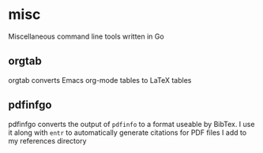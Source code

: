 # misc
Miscellaneous command line tools written in Go

## orgtab
orgtab converts Emacs org-mode tables to LaTeX tables

## pdfinfgo
pdfinfgo converts the output of `pdfinfo` to a format useable by BibTex. 
I use it along with `entr` to automatically generate citations for PDF files I add to my references directory
